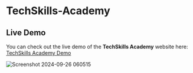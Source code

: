 # TechSkills-Academy
## Live Demo

You can check out the live demo of the **TechSkills Academy** website here:  
[TechSkills Academy Demo](https://rahaf-ayn-kraie.github.io/TechSkills-Academy/)

![Screenshot 2024-09-26 060515](https://github.com/user-attachments/assets/f4d5e51e-9265-4228-b15d-2cfdea801d08)
